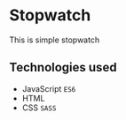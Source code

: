 # Stopwatch
This is simple stopwatch

## Technologies used
  + JavaScript `ES6`
  + HTML
  + CSS `SASS`
